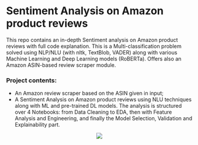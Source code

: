 # Sentiment Analysis on Amazon product reviews
This repo contains an in-depth Sentiment analysis on Amazon product reviews with full code explanation. This is a Multi-classification problem solved using NLP/NLU (with nltk, TextBlob, VADER) along with various Machine Learning and Deep Learning models (RoBERTa). Offers also an Amazon ASIN-based review scraper module.

### Project contents:
- An Amazon review scraper based on the ASIN given in input;
- A Sentiment Analysis on Amazon product reviews using NLU techniques along with ML and pre-trained DL models. The analysis is structured over 4 Notebooks: from Data Cleaning to EDA, then with Feature Analysis and Engineering, and finally the Model Selection, Validation and Explainability part.

<p align="center">
  <img src="https://media.geeksforgeeks.org/wp-content/cdn-uploads/20210722215846/sentiment-analysis.jpg">
</p>
